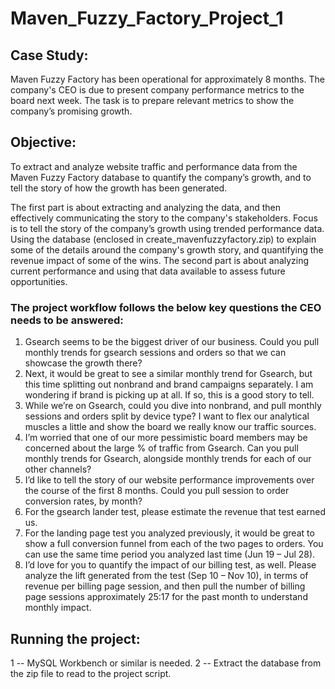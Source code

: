 # Maven_Fuzzy_Factory_Project_1

## Case Study:
Maven Fuzzy Factory has been operational for approximately 8 months. The company's CEO is due to present company performance metrics to the board next week. The task is to prepare relevant metrics to show the company’s promising growth.


## Objective:
To extract and analyze website traffic and performance data from the Maven Fuzzy Factory database to quantify the company’s growth, and to tell the story of how the growth has been generated.

The first part is about extracting and analyzing the data, and then effectively communicating the story to the company's stakeholders. Focus is to tell the story of the company’s growth using trended performance data. Using the database (enclosed in create_mavenfuzzyfactory.zip) to explain some of the details around the company's growth story, and quantifying the revenue impact of some of the wins. The second part is about analyzing current performance and using that data available to assess future opportunities.

### The project workflow follows the below key questions the CEO needs to be answered:

1. Gsearch seems to be the biggest driver of our business. Could you pull monthly trends for gsearch sessions and orders so that we can showcase the growth there?
2. Next, it would be great to see a similar monthly trend for Gsearch, but this time splitting out nonbrand and brand campaigns separately. I am wondering if brand is picking up at all. If so, this is a good story to tell.
3. While we’re on Gsearch, could you dive into nonbrand, and pull monthly sessions and orders split by device type? I want to flex our analytical muscles a little and show the board we really know our traffic sources.
4. I’m worried that one of our more pessimistic board members may be concerned about the large % of traffic from Gsearch. Can you pull monthly trends for Gsearch, alongside monthly trends for each of our other channels?
5. I’d like to tell the story of our website performance improvements over the course of the first 8 months. Could you pull session to order conversion rates, by month?
6. For the gsearch lander test, please estimate the revenue that test earned us.
7. For the landing page test you analyzed previously, it would be great to show a full conversion funnel from each of the two pages to orders. You can use the same time period you analyzed last time (Jun 19 – Jul 28).
8. I’d love for you to quantify the impact of our billing test, as well. Please analyze the lift generated from the test (Sep 10 – Nov 10), in terms of revenue per billing page session, and then pull the number of billing page sessions approximately 25:17 for the past month to understand monthly impact.


## Running the project:
1 -- MySQL Workbench or similar is needed.
2 -- Extract the database from the zip file to read to the project script.
